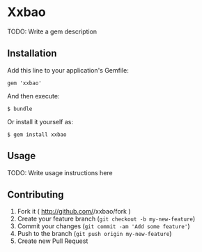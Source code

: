 # Xxbao

TODO: Write a gem description

## Installation

Add this line to your application's Gemfile:

    gem 'xxbao'

And then execute:

    $ bundle

Or install it yourself as:

    $ gem install xxbao

## Usage

TODO: Write usage instructions here

## Contributing

1. Fork it ( http://github.com/<my-github-username>/xxbao/fork )
2. Create your feature branch (`git checkout -b my-new-feature`)
3. Commit your changes (`git commit -am 'Add some feature'`)
4. Push to the branch (`git push origin my-new-feature`)
5. Create new Pull Request
